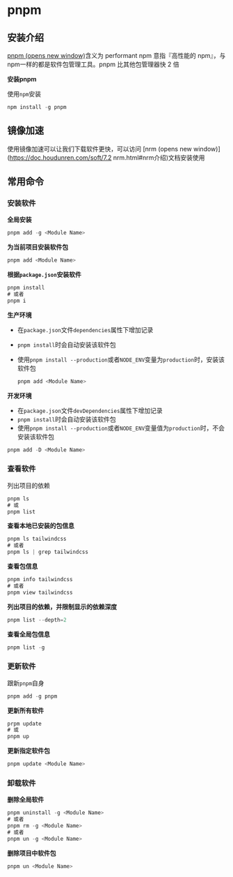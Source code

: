 # pnpm

## 安装介绍

[pnpm (opens new window)](https://pnpm.io/zh/installation)含义为 performant npm 意指『高性能的 npm』，与npm一样的都是软件包管理工具。pnpm 比其他包管理器快 2 倍

**安装pnpm**

使用`npm`安装

```js
npm install -g pnpm
```

## 镜像加速

使用镜像加速可以让我们下载软件更快，可以访问 [nrm (opens new window)](https://doc.houdunren.com/soft/7.2 nrm.html#nrm介绍)文档安装使用

## 常用命令

### 安装软件

**全局安装**

```js
pnpm add -g <Module Name>
```

**为当前项目安装软件包**

```js
pnpm add <Module Name>
```

**根据`package.json`安装软件**

```js
pnpm install
# 或者
pnpm i
```

**生产环境**

- 在`package.json`文件`dependencies`属性下增加记录

- `pnpm install`时会自动安装该软件包

- 使用`pnpm install --production`或者`NODE_ENV`变量为`production`时，安装该软件包

  ```js
  pnpm add <Module Name>
  ```

**开发环境**

- 在`package.json`文件`devDependencies`属性下增加记录
- `pnpm install`时会自动安装该软件包
- 使用`pnpm install --production`或者`NODE_ENV`变量值为`production`时，不会安装该软件包

```js
pnpm add -D <Module Name>
```

### 查看软件

列出项目的依赖

```js
pnpm ls
# 或
pnpm list
```

**查看本地已安装的包信息**

```js
pnpm ls tailwindcss
# 或者
pnpm ls | grep tailwindcss
```

**查看包信息**

```js
pnpm info tailwindcss
# 或者
pnpm view tailwindcss
```

**列出项目的依赖，并限制显示的依赖深度**

```js
pnpm list --depth=2
```

**查看全局包信息**

```js
pnpm list -g
```

### 更新软件

跟新`pnpm`自身

```js
pnpm add -g pnpm
```

**更新所有软件**

```js
prpm update
# 或
pnpm up
```

**更新指定软件包**

```js
pnpm update <Module Name>
```

### 卸载软件

**删除全局软件**

```js
pnpm uninstall -g <Module Name>
# 或者
pnpm rm -g <Module Name>
# 或者
pnpm un -g <Module Name>
```

**删除项目中软件包**

```js
pnpm un <Module Name>
```

